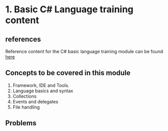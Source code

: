 # 1. Basic C# Language training content

## references
Reference content for the C# basic language training module can be found [here](https://github.com/tavisca-bootcamp/home/blob/master/problems/01-language-basics/references.md)

## Concepts to be covered in this module
1. Framework, IDE and Tools.
2. Language basics and syntax
3. Collections
4. Events and delegates
5. File handling

## Problems

